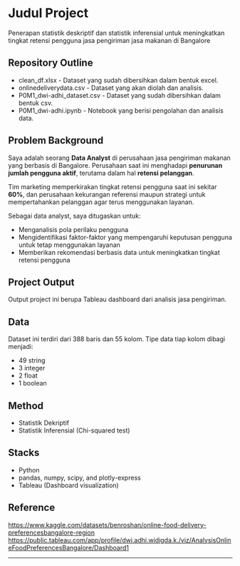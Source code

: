# Judul Project
Penerapan statistik deskriptif dan statistik inferensial untuk meningkatkan tingkat retensi pengguna jasa pengiriman jasa makanan di Bangalore

## Repository Outline
- clean_df.xlsx - Dataset yang sudah dibersihkan dalam bentuk excel.
- onlinedeliverydata.csv - Dataset yang akan diolah dan analisis.
- P0M1_dwi-adhi_dataset.csv - Dataset yang sudah dibersihkan dalam bentuk csv.
- P0M1_dwi-adhi.ipynb - Notebook yang berisi pengolahan dan analisis data.

## Problem Background
Saya adalah seorang **Data Analyst** di perusahaan jasa pengiriman makanan yang berbasis di Bangalore. Perusahaan saat ini menghadapi **penurunan jumlah pengguna aktif**, terutama dalam hal **retensi pelanggan**.

Tim marketing memperkirakan tingkat retensi pengguna saat ini sekitar **60%**, dan perusahaan kekurangan referensi maupun strategi untuk mempertahankan pelanggan agar terus menggunakan layanan.

Sebagai data analyst, saya ditugaskan untuk:
- Menganalisis pola perilaku pengguna
- Mengidentifikasi faktor-faktor yang mempengaruhi keputusan pengguna untuk tetap menggunakan layanan
- Memberikan rekomendasi berbasis data untuk meningkatkan tingkat retensi pengguna

## Project Output
Output project ini berupa Tableau dashboard dari analisis jasa pengiriman.

## Data
Dataset ini terdiri dari 388 baris dan 55 kolom. 
Tipe data tiap kolom dibagi menjadi:
- 49 string 
- 3 integer
- 2 float
- 1 boolean

## Method
- Statistik Dekriptif
- Statistik Inferensial (Chi-squared test)

## Stacks
- Python
- pandas, numpy, scipy, and plotly-express
- Tableau (Dashboard visualization)

## Reference
https://www.kaggle.com/datasets/benroshan/online-food-delivery-preferencesbangalore-region
https://public.tableau.com/app/profile/dwi.adhi.widigda.k./viz/AnalysisOnlineFoodPreferencesBangalore/Dashboard1

---
